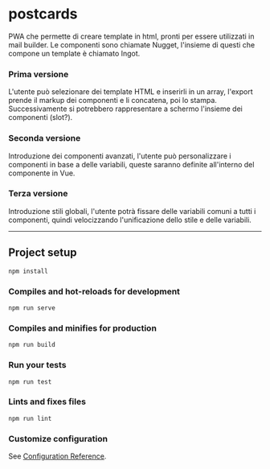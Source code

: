 # postcards

PWA che permette di creare template in html, pronti per essere utilizzati in mail builder. Le componenti sono chiamate Nugget, l'insieme di questi che compone un template è chiamato Ingot.

### Prima versione
L'utente può selezionare dei template HTML e inserirli in un array, l'export prende il markup dei componenti e li concatena, poi lo stampa. Successivamente si potrebbero rappresentare a schermo l'insieme dei componenti (slot?).

### Seconda versione
Introduzione dei componenti avanzati, l'utente può personalizzare i componenti in base a delle variabili, queste saranno definite all'interno del componente in Vue.

### Terza versione
Introduzione stili globali, l'utente potrà fissare delle variabili comuni a tutti i componenti, quindi velocizzando l'unificazione dello stile e delle variabili.

---

## Project setup
```
npm install
```

### Compiles and hot-reloads for development
```
npm run serve
```

### Compiles and minifies for production
```
npm run build
```

### Run your tests
```
npm run test
```

### Lints and fixes files
```
npm run lint
```

### Customize configuration
See [Configuration Reference](https://cli.vuejs.org/config/).
